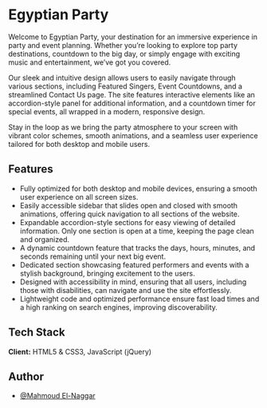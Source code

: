 
# Egyptian Party

Welcome to Egyptian Party, your destination for an immersive experience in party and event planning. Whether you’re looking to explore top party destinations, countdown to the big day, or simply engage with exciting music and entertainment, we’ve got you covered.

Our sleek and intuitive design allows users to easily navigate through various sections, including Featured Singers, Event Countdowns, and a streamlined Contact Us page. The site features interactive elements like an accordion-style panel for additional information, and a countdown timer for special events, all wrapped in a modern, responsive design.

Stay in the loop as we bring the party atmosphere to your screen with vibrant color schemes, smooth animations, and a seamless user experience tailored for both desktop and mobile users.


## Features

- Fully optimized for both desktop and mobile devices, ensuring a smooth user experience on all screen sizes.
- Easily accessible sidebar that slides open and closed with smooth animations, offering quick navigation to all sections of the website.
- Expandable accordion-style sections for easy viewing of detailed information. Only one section is open at a time, keeping the page clean and organized.
- A dynamic countdown feature that tracks the days, hours, minutes, and seconds remaining until your next big event.
- Dedicated section showcasing featured performers and events with a stylish background, bringing excitement to the users.
- Designed with accessibility in mind, ensuring that all users, including those with disabilities, can navigate and use the site effortlessly.
- Lightweight code and optimized performance ensure fast load times and a high ranking on search engines, improving discoverability.


## Tech Stack

**Client:** HTML5 & CSS3, JavaScript (jQuery)



## Author

- [@Mahmoud El-Naggar](https://www.linkedin.com/in/mahmoudelnaggar-dev/)

